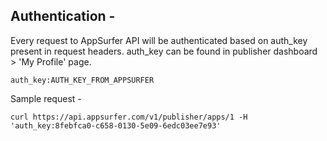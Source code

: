 ## Authentication - 

Every request to AppSurfer API will be authenticated based on auth_key present in request headers. auth_key can be found in publisher dashboard > 'My Profile' page.

    auth_key:AUTH_KEY_FROM_APPSURFER


Sample request - 

    curl https://api.appsurfer.com/v1/publisher/apps/1 -H 'auth_key:8febfca0-c658-0130-5e09-6edc03ee7e93'

